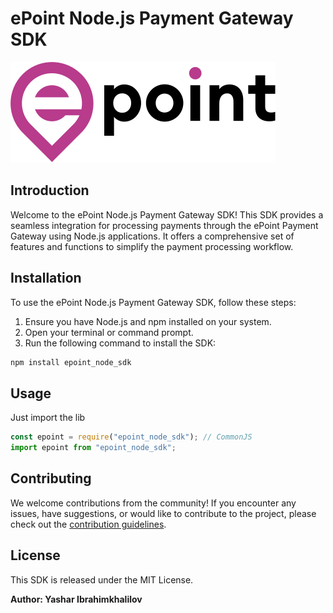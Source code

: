 # ePoint Node.js Payment Gateway SDK

![ePoint Logo](logo.svg)

## Introduction
Welcome to the ePoint Node.js Payment Gateway SDK! This SDK provides a seamless integration for processing payments through the ePoint Payment Gateway using Node.js applications. It offers a comprehensive set of features and functions to simplify the payment processing workflow.

## Installation
To use the ePoint Node.js Payment Gateway SDK, follow these steps:

1. Ensure you have Node.js and npm installed on your system.
2. Open your terminal or command prompt.
3. Run the following command to install the SDK:

```js
npm install epoint_node_sdk
```

## Usage

Just import the lib 

```ts
const epoint = require("epoint_node_sdk"); // CommonJS
import epoint from "epoint_node_sdk";
```

## Contributing

We welcome contributions from the community! If you encounter any issues, have suggestions, or would like to contribute to the project, please check out the [contribution guidelines](CONTRIBUTING.md).

## License

This SDK is released under the MIT License.

**Author: Yashar Ibrahimkhalilov**